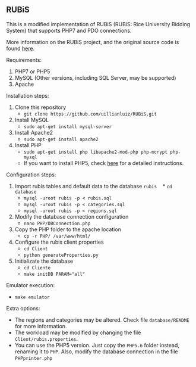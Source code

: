 ## RUBiS

This is a modified implementation of RUBiS (RUBiS: Rice University Bidding System) that supports PHP7 and PDO connections.

More information on the RUBiS project, and the original source code is found [here](http://rubis.ow2.org/).


Requirements:

1. PHP7 or PHP5
2. MySQL (Other versions, including SQL Server, may be supported)
3. Apache

Installation steps:

1. Clone this repository
    * `git clone https://github.com/uillianluiz/RUBiS.git`
2. Install MySQL
    * `sudo apt-get install mysql-server`
3. Install Apache2
    * `sudo apt-get install apache2`
3. Install PHP
    * `sudo apt-get install php libapache2-mod-php php-mcrypt php-mysql`
    * If you want to install PHP5, check [here](https://askubuntu.com/questions/761713/how-can-i-downgrade-from-php-7-to-php-5-6-on-ubuntu-16-04/762161#762161) for a detailed instructions.

Configuration steps:

1. Import rubis tables and default data to the database `rubis`
    * `cd database`
    * `mysql -uroot rubis -p < rubis.sql`
    * `mysql -uroot rubis -p < categories.sql`
    * `mysql -uroot rubis -p < regions.sql`
2. Modify the database connection configuration
    * `nano PHP/DBConnection.php`
3. Copy the PHP folder to the apache location
    * `cp -r PHP/ /var/www/html/`
4. Configure the rubis client properties
    * `cd Client`
    * `python generateProperties.py`
5. Initializate the database
    * `cd Cliente`
    * `make initDB PARAM="all"`

Emulator execution:

* `make emulator`

Extra options:

* The regions and categories may be altered. Check file `database/README` for more information.
* The workload may be modified by changing the file `Client/rubis.properties`.
* You can use the PHP5 version. Just copy the `PHP5.6` folder instead, renaming it to `PHP`. Also, modify the database connection in the file `PHPprinter.php`
